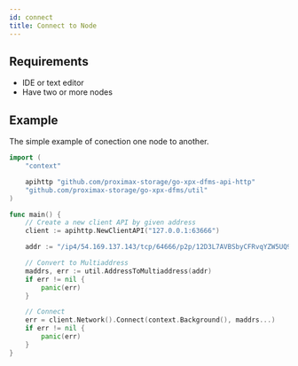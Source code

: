 ```yaml
---
id: connect
title: Connect to Node
---
```


## Requirements

- IDE or text editor
- Have two or more nodes

## Example

The simple example of conection one node to another.

```go
import (
    "context"

    apihttp "github.com/proximax-storage/go-xpx-dfms-api-http"
    "github.com/proximax-storage/go-xpx-dfms/util"
)

func main() {
    // Create a new client API by given address
    client := apihttp.NewClientAPI("127.0.0.1:63666")

    addr := "/ip4/54.169.137.143/tcp/64666/p2p/12D3L7AVBSbyCFRvqYZW5UQ9h9Zc8DyfM8RaRzGGtA3oiR9MF66f"

    // Convert to Multiaddress
    maddrs, err := util.AddressToMultiaddress(addr)
    if err != nil {
        panic(err)
    }

    // Connect
    err = client.Network().Connect(context.Background(), maddrs...)
    if err != nil {
        panic(err)
    }
}
```
